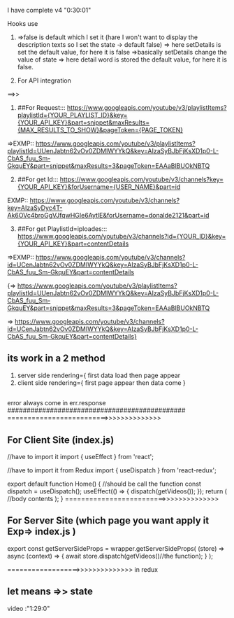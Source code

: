 I have complete v4 "0:30:01"

Hooks use

1.  =>false is default which I set it (hare I won't want to display the description texts so I set the state -> default false)
    => here setDetails is set the default value, for here it is false
    =>basically setDetails change the value of state
    => here detail word is stored the default value, for here it is false.

2.  For API integration

==>>

1.  ##For Request:::
    https://www.googleapis.com/youtube/v3/playlistItems?playlistId={YOUR_PLAYLIST_ID}&key={YOUR_API_KEY}&part=snippet&maxResults={MAX_RESULTS_TO_SHOW}&pageToken={PAGE_TOKEN}

=>EXMP::
https://www.googleapis.com/youtube/v3/playlistItems?playlistId=UUenJabtn62vOv0ZDMIWYYkQ&key=AIzaSyBJbFjKsXD1p0-L-CbAS_fuu_Sm-GkquEY&part=snippet&maxResults=3&pageToken=EAAaBlBUOkNBTQ

2. ##For get Id:::
   https://www.googleapis.com/youtube/v3/channels?key={YOUR_API_KEY}&forUsername={USER_NAME}&part=id

EXMP::
https://www.googleapis.com/youtube/v3/channels?key=AIzaSyDyc4T-Ak6OVc4broGgVJfqwHGIe6AytlE&forUsername=donalde2121&part=id

3. ##For get PlaylistId=iploades:::
   https://www.googleapis.com/youtube/v3/channels?id={YOUR_ID}&key={YOUR_API_KEY}&part=contentDetails

=>EXMP::
https://www.googleapis.com/youtube/v3/channels?id=UCenJabtn62vOv0ZDMIWYYkQ&key=AIzaSyBJbFjKsXD1p0-L-CbAS_fuu_Sm-GkquEY&part=contentDetails

{=> https://www.googleapis.com/youtube/v3/playlistItems?playlistId=UUenJabtn62vOv0ZDMIWYYkQ&key=AIzaSyBJbFjKsXD1p0-L-CbAS_fuu_Sm-GkquEY&part=snippet&maxResults=3&pageToken=EAAaBlBUOkNBTQ

=> https://www.googleapis.com/youtube/v3/channels?id=UCenJabtn62vOv0ZDMIWYYkQ&key=AIzaSyBJbFjKsXD1p0-L-CbAS_fuu_Sm-GkquEY&part=contentDetails}

## its work in a 2 method

1.  server side rendering={
    first data load then page appear
2.  client side rendering={
    first page appear then data come
    }

##

error always come in err.response
##############################################
=========================>>>>>>>>>>>>>>

## For Client Site (index.js)

//have to import it
import { useEffect } from 'react';

//have to import it from Redux
import { useDispatch } from 'react-redux';

export default function Home() {
//should be call the function
const dispatch = useDispatch();
useEffect(() => {
dispatch(getVideos());
});
return (
//body contents
);
}
=========================>>>>>>>>>>>>>>

## For Server Site (which page you want apply it Exp=> index.js )

export const getServerSideProps = wrapper.getServerSideProps(
(store) => async (context) => {
await store.dispatch(getVideos()//the function);
}
);

==================>>>>>>>>>>>>>>
in redux

## let means =>> state

video :"1:29:0"
